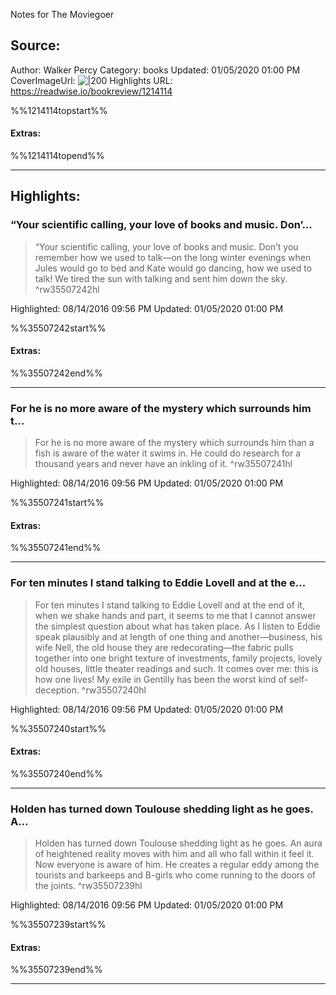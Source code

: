 Notes for The Moviegoer

## Source:
Author: Walker Percy
Category: books
Updated: 01/05/2020 01:00 PM
CoverImageUrl: 
![|200](https://images-na.ssl-images-amazon.com/images/I/41He5YIDZvL._SL200_.jpg)
Highlights URL: https://readwise.io/bookreview/1214114

%%1214114topstart%%
#### Extras:

%%1214114topend%%


 
-----
 ## Highlights:

### “Your scientific calling, your love of books and music. Don’...
>“Your scientific calling, your love of books and music. Don’t you remember how we used to talk—on the long winter evenings when Jules would go to bed and Kate would go dancing, how we used to talk! We tired the sun with talking and sent him down the sky. ^rw35507242hl


Highlighted: 08/14/2016 09:56 PM
Updated: 01/05/2020 01:00 PM

%%35507242start%%
#### Extras:

%%35507242end%%



------

### For he is no more aware of the mystery which surrounds him t...
>For he is no more aware of the mystery which surrounds him than a fish is aware of the water it swims in. He could do research for a thousand years and never have an inkling of it. ^rw35507241hl


Highlighted: 08/14/2016 09:56 PM
Updated: 01/05/2020 01:00 PM

%%35507241start%%
#### Extras:

%%35507241end%%



------

### For ten minutes I stand talking to Eddie Lovell and at the e...
>For ten minutes I stand talking to Eddie Lovell and at the end of it, when we shake hands and part, it seems to me that I cannot answer the simplest question about what has taken place. As I listen to Eddie speak plausibly and at length of one thing and another—business, his wife Nell, the old house they are redecorating—the fabric pulls together into one bright texture of investments, family projects, lovely old houses, little theater readings and such. It comes over me: this is how one lives! My exile in Gentilly has been the worst kind of self-deception. ^rw35507240hl


Highlighted: 08/14/2016 09:56 PM
Updated: 01/05/2020 01:00 PM

%%35507240start%%
#### Extras:

%%35507240end%%



------

### Holden has turned down Toulouse shedding light as he goes. A...
>Holden has turned down Toulouse shedding light as he goes. An aura of heightened reality moves with him and all who fall within it feel it. Now everyone is aware of him. He creates a regular eddy among the tourists and barkeeps and B-girls who come running to the doors of the joints. ^rw35507239hl


Highlighted: 08/14/2016 09:56 PM
Updated: 01/05/2020 01:00 PM

%%35507239start%%
#### Extras:

%%35507239end%%



------

